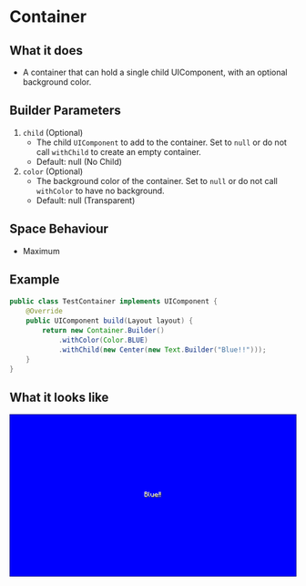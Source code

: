 # Container

## What it does
- A container that can hold a single child UIComponent, with an optional background color.

## Builder Parameters
1. `child` (Optional)
    - The child `UIComponent` to add to the container. Set to `null` or do not call `withChild` to create an empty container.
    - Default: null (No Child)
2. `color` (Optional)
    - The background color of the container. Set to `null` or do not call `withColor` to have no background.
    - Default: null (Transparent)

## Space Behaviour
- Maximum

## Example
```java
public class TestContainer implements UIComponent {
    @Override
    public UIComponent build(Layout layout) {
        return new Container.Builder()
            .withColor(Color.BLUE)
            .withChild(new Center(new Text.Builder("Blue!!")));
    }
}
```

## What it looks like
![An image of container in effect](./img/container.png)

